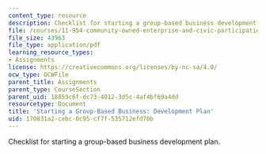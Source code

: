 ```yaml
---
content_type: resource
description: Checklist for starting a group-based business development plan.
file: /courses/11-954-community-owned-enterprise-and-civic-participation-spring-2005/170831a2cebc0c95cf7f535712efd70b_appendix4.pdf
file_size: 43963
file_type: application/pdf
learning_resource_types:
- Assignments
license: https://creativecommons.org/licenses/by-nc-sa/4.0/
ocw_type: OCWFile
parent_title: Assignments
parent_type: CourseSection
parent_uid: 18859c6f-dc73-4012-3d5c-4af4bf69a4dd
resourcetype: Document
title: 'Starting a Group-Based Business: Development Plan'
uid: 170831a2-cebc-0c95-cf7f-535712efd70b
---
```

Checklist for starting a group-based business development plan.